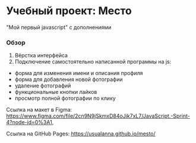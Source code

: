# Учебный проект: Место
"Мой первый javascript" с дополнениями

### Обзор

1. Вёрстка интерфейса
2. Подключение самостоятельно написанной программы на js:
 - форма для изменения имени и описания профиля
 - форма для добавления новой фотографии
 - удаление фотографий
 - функциональные кнопки лайков
 - просмотр полной фотографии по клику

Ссылка на макет в Figma: https://www.figma.com/file/2cn9N9jSkmxD84oJik7xL7/JavaScript.-Sprint-4?node-id=0%3A1, 

Ссылка на GitHub Pages: https://usualanna.github.io/mesto/